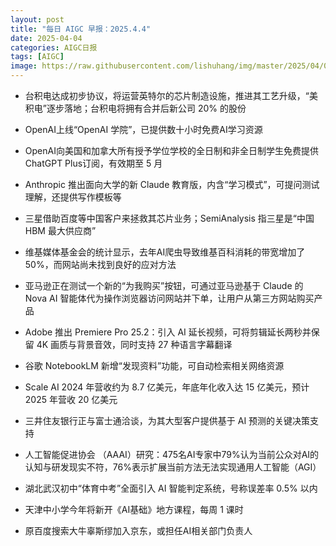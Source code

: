 ```yaml
---
layout: post
title: "每日 AIGC 早报：2025.4.4"
date: 2025-04-04
categories: AIGC日报
tags: [AIGC]
image: https://raw.githubusercontent.com/lishuhang/img/master/2025/04/0404-d.jpg
---
```


- 台积电达成初步协议，将运营英特尔的芯片制造设施，推进其工艺升级，“美积电”逐步落地；台积电将拥有合并后新公司 20% 的股份

- OpenAI上线“OpenAI 学院”，已提供数十小时免费AI学习资源

- OpenAI向美国和加拿大所有授予学位学校的全日制和非全日制学生免费提供ChatGPT Plus订阅，有效期至 5 月

- Anthropic 推出面向大学的新 Claude 教育版，内含“学习模式”，可提问测试理解，还提供写作模板等

- 三星借助百度等中国客户来拯救其芯片业务；SemiAnalysis 指三星是“中国 HBM 最大供应商”

- 维基媒体基金会的统计显示，去年AI爬虫导致维基百科消耗的带宽增加了50%，而网站尚未找到良好的应对方法

- 亚马逊正在测试一个新的“为我购买”按钮，可通过亚马逊基于 Claude 的 Nova AI 智能体代为操作浏览器访问网站并下单，让用户从第三方网站购买产品

- Adobe 推出 Premiere Pro 25.2：引入 AI 延长视频，可将剪辑延长两秒并保留 4K 画质与背景音效，同时支持 27 种语言字幕翻译

- 谷歌 NotebookLM 新增“发现资料”功能，可自动检索相关网络资源

- Scale AI 2024 年营收约为 8.7 亿美元，年底年化收入达 15 亿美元，预计 2025 年营收 20 亿美元

- 三井住友银行正与富士通洽谈，为其大型客户提供基于 AI 预测的关键决策支持

- 人工智能促进协会 （AAAI）研究：475名AI专家中79%认为当前公众对AI的认知与研发现实不符，76%表示扩展当前方法无法实现通用人工智能（AGI）

- 湖北武汉初中“体育中考”全面引入 AI 智能判定系统，号称误差率 0.5% 以内

- 天津中小学今年将新开《AI基础》地方课程，每周 1 课时

- 原百度搜索大牛辜斯缪加入京东，或担任AI相关部门负责人